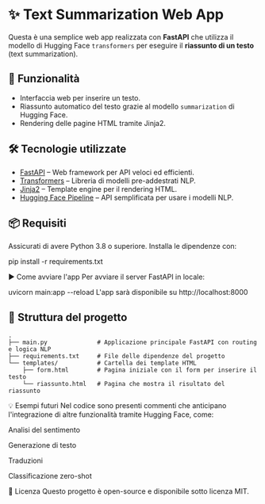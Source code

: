 # ✨ Text Summarization Web App

Questa è una semplice web app realizzata con **FastAPI** che utilizza il modello di Hugging Face `transformers` per eseguire il **riassunto di un testo** (text summarization).

## 🚀 Funzionalità

- Interfaccia web per inserire un testo.
- Riassunto automatico del testo grazie al modello `summarization` di Hugging Face.
- Rendering delle pagine HTML tramite Jinja2.

## 🛠️ Tecnologie utilizzate

- [FastAPI](https://fastapi.tiangolo.com/) – Web framework per API veloci ed efficienti.
- [Transformers](https://huggingface.co/docs/transformers/index) – Libreria di modelli pre-addestrati NLP.
- [Jinja2](https://jinja.palletsprojects.com/) – Template engine per il rendering HTML.
- [Hugging Face Pipeline](https://huggingface.co/docs/transformers/main_classes/pipelines) – API semplificata per usare i modelli NLP.

## 📦 Requisiti

Assicurati di avere Python 3.8 o superiore. Installa le dipendenze con:

pip install -r requirements.txt

▶️ Come avviare l'app
Per avviare il server FastAPI in locale:

uvicorn main:app --reload
L'app sarà disponibile su http://localhost:8000

## 📂 Struttura del progetto

```text
.
├── main.py              # Applicazione principale FastAPI con routing e logica NLP
├── requirements.txt     # File delle dipendenze del progetto
└── templates/           # Cartella dei template HTML
    ├── form.html        # Pagina iniziale con il form per inserire il testo
    └── riassunto.html   # Pagina che mostra il risultato del riassunto
```

💡 Esempi futuri
Nel codice sono presenti commenti che anticipano l'integrazione di altre funzionalità tramite Hugging Face, come:

Analisi del sentimento

Generazione di testo

Traduzioni

Classificazione zero-shot

📖 Licenza
Questo progetto è open-source e disponibile sotto licenza MIT.

